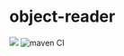 # object-reader
[![](https://jitpack.io/v/Cloacab/object-reader.svg)](https://jitpack.io/#Cloacab/object-reader)
![maven CI](https://github.com/Cloacab/object-reader/actions/workflows/maven.yml/badge.svg)
